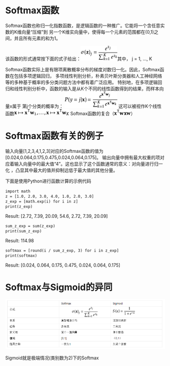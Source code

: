 # Softmax函数
  Softmax函数也称归一化指数函数，是逻辑函数的一种推广。它能将一个含任意实数的K维向量“压缩”到
  另一个K维实向量中，使得每一个元素的范围都在(0,1)之间，并且所有元素的和为1。

该函数的形式通常按下面的式子给出：![image](../picture/o(z)函数.jpg)其中， j = 1, …, K

Softmax函数实际上是有限项离散概率分布的梯度对数归一化。因此，Softmax函数在包括多项逻辑回归，
多项线性判别分析，朴素贝叶斯分类器和人工神经网络等的多种基于概率的多分类问题方法中都有着广泛应用。
特别地，在多项逻辑回归和线性判别分析中，函数的输入是从K个不同的线性函数得到的结果，而样本向量x属于
第j个分类的概率为：
![image](../picture/样本向量x属于第j个分类的概率.jpg)
这可以被视作K个线性函数![image](../picture/线性函数.jpg)
Softmax函数的复合（![image](../picture/复合.jpg)）




# Softmax函数有关的例子   
输入向量[1,2,3,4,1,2,3]对应的Softmax函数的值为[0.024,0.064,0.175,0.475,0.024,0.064,0.175]。
输出向量中拥有最大权重的项对应着输入向量中的最大值“4”。这也显示了这个函数通常的意义：对向量进行归一化
，凸显其中最大的值并抑制远低于最大值的其他分量。

下面是使用Python进行函数计算的示例代码

    import math
    z = [1.0, 2.0, 3.0, 4.0, 1.0, 2.0, 3.0]
    z_exp = [math.exp(i) for i in z]  
    print(z_exp)  
Result: [2.72, 7.39, 20.09, 54.6, 2.72, 7.39, 20.09]

    sum_z_exp = sum(z_exp)
    print(sum_z_exp) 
Result: 114.98 

    softmax = [round(i / sum_z_exp, 3) for i in z_exp]
    print(softmax)
Result: [0.024, 0.064, 0.175, 0.475, 0.024, 0.064, 0.175]


# Softmax与Sigmoid的异同

![image](../picture/Softmax与Sigmoid的异同.png)

Sigmoid就是极端情况(类别数为2)下的Softmax